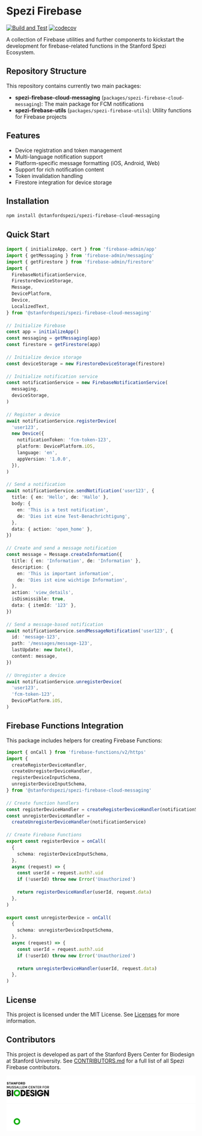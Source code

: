 <!--

This source file is part of the Stanford Biodesign Digital Health Spezi Firebae open-source project

SPDX-FileCopyrightText: 2025 Stanford University and the project authors (see CONTRIBUTORS.md)

SPDX-License-Identifier: MIT

-->

# Spezi Firebase

[![Build and Test](https://github.com/StanfordSpezi/spezi-firebase/actions/workflows/build-and-test.yml/badge.svg)](https://github.com/StanfordSpezi/spezi-firebase/actions/workflows/build-and-test.yml)
[![codecov](https://codecov.io/gh/StanfordSpezi/spezi-firebase/graph/badge.svg)](https://codecov.io/gh/StanfordSpezi/spezi-firebase)

A collection of Firebase utilities and further components to kickstart the development for firebase-related functions in the Stanford Spezi Ecosystem.

## Repository Structure

This repository contains currently two main packages:

- **spezi-firebase-cloud-messaging** (`packages/spezi-firebase-cloud-messaging`): The main package for FCM notifications
- **spezi-firebase-utils** (`packages/spezi-firebase-utils`): Utility functions for Firebase projects

## Features

- Device registration and token management
- Multi-language notification support
- Platform-specific message formatting (iOS, Android, Web)
- Support for rich notification content
- Token invalidation handling
- Firestore integration for device storage

## Installation

```bash
npm install @stanfordspezi/spezi-firebase-cloud-messaging
```

## Quick Start

```typescript
import { initializeApp, cert } from 'firebase-admin/app'
import { getMessaging } from 'firebase-admin/messaging'
import { getFirestore } from 'firebase-admin/firestore'
import {
  FirebaseNotificationService,
  FirestoreDeviceStorage,
  Message,
  DevicePlatform,
  Device,
  LocalizedText,
} from '@stanfordspezi/spezi-firebase-cloud-messaging'

// Initialize Firebase
const app = initializeApp()
const messaging = getMessaging(app)
const firestore = getFirestore(app)

// Initialize device storage
const deviceStorage = new FirestoreDeviceStorage(firestore)

// Initialize notification service
const notificationService = new FirebaseNotificationService(
  messaging,
  deviceStorage,
)

// Register a device
await notificationService.registerDevice(
  'user123',
  new Device({
    notificationToken: 'fcm-token-123',
    platform: DevicePlatform.iOS,
    language: 'en',
    appVersion: '1.0.0',
  }),
)

// Send a notification
await notificationService.sendNotification('user123', {
  title: { en: 'Hello', de: 'Hallo' },
  body: {
    en: 'This is a test notification',
    de: 'Dies ist eine Test-Benachrichtigung',
  },
  data: { action: 'open_home' },
})

// Create and send a message notification
const message = Message.createInformation({
  title: { en: 'Information', de: 'Information' },
  description: {
    en: 'This is important information',
    de: 'Dies ist eine wichtige Information',
  },
  action: 'view_details',
  isDismissible: true,
  data: { itemId: '123' },
})

// Send a message-based notification
await notificationService.sendMessageNotification('user123', {
  id: 'message-123',
  path: '/messages/message-123',
  lastUpdate: new Date(),
  content: message,
})

// Unregister a device
await notificationService.unregisterDevice(
  'user123',
  'fcm-token-123',
  DevicePlatform.iOS,
)
```

## Firebase Functions Integration

This package includes helpers for creating Firebase Functions:

```typescript
import { onCall } from 'firebase-functions/v2/https'
import {
  createRegisterDeviceHandler,
  createUnregisterDeviceHandler,
  registerDeviceInputSchema,
  unregisterDeviceInputSchema,
} from '@stanfordspezi/spezi-firebase-cloud-messaging'

// Create function handlers
const registerDeviceHandler = createRegisterDeviceHandler(notificationService)
const unregisterDeviceHandler =
  createUnregisterDeviceHandler(notificationService)

// Create Firebase Functions
export const registerDevice = onCall(
  {
    schema: registerDeviceInputSchema,
  },
  async (request) => {
    const userId = request.auth?.uid
    if (!userId) throw new Error('Unauthorized')

    return registerDeviceHandler(userId, request.data)
  },
)

export const unregisterDevice = onCall(
  {
    schema: unregisterDeviceInputSchema,
  },
  async (request) => {
    const userId = request.auth?.uid
    if (!userId) throw new Error('Unauthorized')

    return unregisterDeviceHandler(userId, request.data)
  },
)
```

## License

This project is licensed under the MIT License. See [Licenses](https://github.com/StanfordSpezi/spezi-firebase/tree/main/LICENSES) for more information.

## Contributors

This project is developed as part of the Stanford Byers Center for Biodesign at Stanford University.
See [CONTRIBUTORS.md](https://github.com/StanfordSpezi/spezi-firebase/tree/main/CONTRIBUTORS.md) for a full list of all Spezi Firebase contributors.

![Stanford Byers Center for Biodesign Logo](https://raw.githubusercontent.com/StanfordBDHG/.github/main/assets/biodesign-footer-light.png#gh-light-mode-only)
![Stanford Byers Center for Biodesign Logo](https://raw.githubusercontent.com/StanfordBDHG/.github/main/assets/biodesign-footer-dark.png#gh-dark-mode-only)
